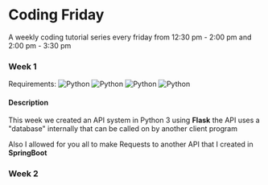 
# Coding Friday

A weekly coding tutorial series every friday from 12:30 pm - 2:00 pm
and 2:00 pm - 3:30 pm


### Week 1
Requirements:
![Python ](https://img.shields.io/badge/Python_3-green.svg)
![Python ](https://img.shields.io/badge/Java_8-blueviolet.svg)
![Python ](https://img.shields.io/badge/SpringBoot-yellow.svg)
![Python ](https://img.shields.io/badge/IntelliJ_IDE-blue.svg)



#### Description

This week we created an API system in Python 3 using **Flask**
the API uses a "database" internally that can be called on by another client program



Also I allowed for you all to make Requests to another API that I created in **SpringBoot**

### Week 2



